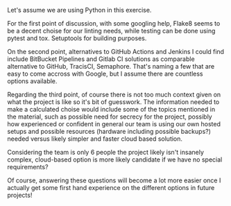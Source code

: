 Let's assume we are using Python in this exercise.

For the first point of discussion, with some googling help, Flake8 seems to be a decent choise
for our linting needs, while testing can be done using pytest and tox. Setuptools for building purposes.

On the second point, alternatives to GitHub Actions and Jenkins I could find include BitBucket Pipelines and Gitlab CI
solutions as comparable alternative to GitHub, TracisCI, Semaphore.
That's naming a few that are easy to come accross with Google, but I assume there are countless
options available.

Regarding the third point, of course there is not too much context given on what the project is like so it's bit of guesswork.
The information needed to make a calculated choise would include some of the topics mentioned in the material, such as possible need
for secrecy for the project, possibly how experienced or confident in general our team is using our own hosted setups and possible
resources (hardware including possible backups?) needed versus likely simpler and faster cloud based solution.

Considering the team is only 6 people the project likely isn't insanely complex, cloud-based option is more likely candidate if we have no
special requirements?

Of course, answering these questions will become a lot more easier once I actually get some first hand experience on the different options in
future projects!
